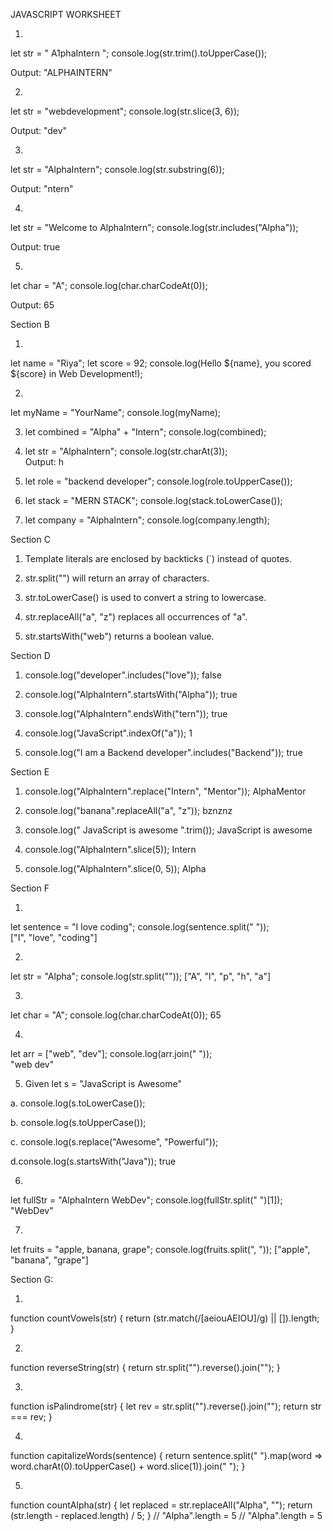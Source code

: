
JAVASCRIPT WORKSHEET

1.
let str = "  A1phaIntern  ";
console.log(str.trim().toUpperCase());

Output: "ALPHAINTERN"


2. 
let str = "webdevelopment";
console.log(str.slice(3, 6));

Output: "dev"


3. 
let str = "AlphaIntern";
console.log(str.substring(6));


Output: "ntern"



4. 
let str = "Welcome to AlphaIntern";
console.log(str.includes("Alpha"));

Output: true


5. 

let char = "A";
console.log(char.charCodeAt(0));

Output: 65


Section B

1. 
let name = "Riya";
let score = 92;
console.log(Hello ${name}, you scored ${score} in Web Development!);


2. 
let myName = "YourName";
console.log(myName);


3. let combined = "Alpha" + "Intern";
console.log(combined);


4. let str = "AlphaIntern";
console.log(str.charAt(3));  
Output: h


5. let role = "backend developer";
console.log(role.toUpperCase());


6. let stack = "MERN STACK";
console.log(stack.toLowerCase());


7. let company = "AlphaIntern";
console.log(company.length);



Section C

1. Template literals are enclosed by backticks (`) instead of quotes.

2. str.split("") will return an array of characters.

3. str.toLowerCase() is used to convert a string to lowercase.

4. str.replaceAll("a", "z") replaces all occurrences of "a".

5. str.startsWith("web") returns a boolean value.



Section D

1. console.log("developer".includes("love")); 
false


2. console.log("AlphaIntern".startsWith("Alpha"));
true


3. console.log("AlphaIntern".endsWith("tern"));
true


4. console.log("JavaScript".indexOf("a"));
1


5. console.log("I am a Backend developer".includes("Backend"));
true

   
Section E

1. console.log("AlphaIntern".replace("Intern", "Mentor"));
AlphaMentor


2. console.log("banana".replaceAll("a", "z")); 
bznznz


3. console.log(" JavaScript is awesome ".trim()); 
JavaScript is awesome


4. console.log("AlphaIntern".slice(5));
Intern


5. console.log("AlphaIntern".slice(0, 5)); 
Alpha

Section F


1.
let sentence = "I love coding";
console.log(sentence.split(" "));  
["I", "love", "coding"]


2. 
let str = "Alpha";
console.log(str.split("")); 
["A", "l", "p", "h", "a"]


3. 
let char = "A";
console.log(char.charCodeAt(0)); 
65


4. 
let arr = ["web", "dev"];
console.log(arr.join(" "));  
"web dev"


5. Given let s = "JavaScript is Awesome"

a. console.log(s.toLowerCase());

b. console.log(s.toUpperCase());

c. console.log(s.replace("Awesome", "Powerful"));

d.console.log(s.startsWith("Java"));
true


6. 
let fullStr = "AlphaIntern WebDev";
console.log(fullStr.split(" ")[1]); 
"WebDev"


7.
let fruits = "apple, banana, grape";
console.log(fruits.split(", ")); 
["apple", "banana", "grape"]



Section G:

1. 
function countVowels(str) {
  return (str.match(/[aeiouAEIOU]/g) || []).length;
}


2. 
function reverseString(str) {
  return str.split("").reverse().join("");
}


3.
function isPalindrome(str) {
  let rev = str.split("").reverse().join("");
  return str === rev;
}


4. 
function capitalizeWords(sentence) {
  return sentence.split(" ").map(word => word.charAt(0).toUpperCase() + word.slice(1)).join(" ");
}


5. 
function countAlpha(str) {
  let replaced = str.replaceAll("Alpha", "");
  return (str.length - replaced.length) / 5; 
}
// "Alpha".length = 5
// "Alpha".length = 5